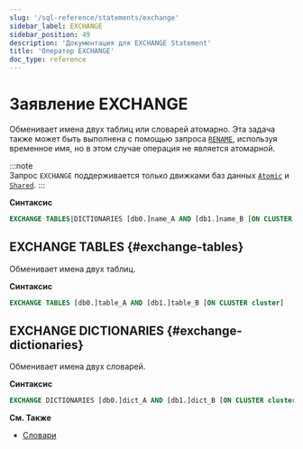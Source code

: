 ```yaml
---
slug: '/sql-reference/statements/exchange'
sidebar_label: EXCHANGE
sidebar_position: 49
description: 'Документация для EXCHANGE Statement'
title: 'Оператор EXCHANGE'
doc_type: reference
---
```

# Заявление EXCHANGE

Обменивает имена двух таблиц или словарей атомарно. 
Эта задача также может быть выполнена с помощью запроса [`RENAME`](./rename.md), используя временное имя, но в этом случае операция не является атомарной.

:::note    
Запрос `EXCHANGE` поддерживается только движками баз данных [`Atomic`](../../engines/database-engines/atomic.md) и [`Shared`](/cloud/reference/shared-catalog#shared-database-engine).
:::

**Синтаксис**

```sql
EXCHANGE TABLES|DICTIONARIES [db0.]name_A AND [db1.]name_B [ON CLUSTER cluster]
```

## EXCHANGE TABLES {#exchange-tables}

Обменивает имена двух таблиц.

**Синтаксис**

```sql
EXCHANGE TABLES [db0.]table_A AND [db1.]table_B [ON CLUSTER cluster]
```

## EXCHANGE DICTIONARIES {#exchange-dictionaries}

Обменивает имена двух словарей.

**Синтаксис**

```sql
EXCHANGE DICTIONARIES [db0.]dict_A AND [db1.]dict_B [ON CLUSTER cluster]
```

**См. Также**

- [Словари](../../sql-reference/dictionaries/index.md)